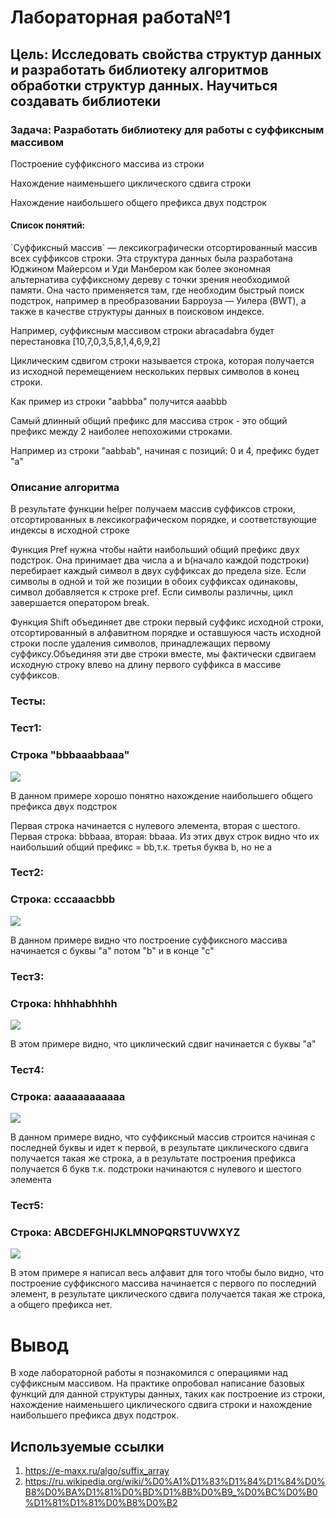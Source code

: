 <h1>Лабораторная работа№1</h1>
<h2>Цель: Исследовать свойства структур данных и разработать библиотеку алгоритмов обработки структур данных. Научиться создавать библиотеки</h2>
<h3>Задача: Разработать библиотеку для работы с суффиксным массивом</h3>
<p>Построение суффиксного массива из строки</p>
<p>Нахождение наименьшего циклического сдвига строки</p>
<p>Нахождение наибольшего общего префикса двух подстрок</p>
<h4>Список понятий:</h4>
`Суффиксный массив` — лексикографически отсортированный массив всех суффиксов строки. Эта структура данных была разработана Юджином Майерсом и Уди Манбером как более экономная альтернатива суффиксному дереву с точки зрения необходимой памяти. Она часто применяется там, где необходим быстрый поиск подстрок, например в преобразовании Барроуза — Уилера (BWT), а также в качестве структуры данных в поисковом индексе.
<p>Например, суффиксным массивом строки abracadabra будет перестановка [10,7,0,3,5,8,1,4,6,9,2]</p>
<p>Циклическим сдвигом строки называется строка, которая получается из исходной перемещением нескольких первых символов в конец строки.</p>
<p>Как пример из строки "aabbba" получится aaabbb</p>
<p>Самый длинный общий префикс для массива строк - это общий префикс между 2 наиболее непохожими строками.</p>
<p>Например из строки "aabbab", начиная с позиций: 0 и 4, префикс будет "a"</p>
<h3> Описание алгоритма </h3>
<p>В результате функции helper получаем массив суффиксов строки, отсортированных в лексикографическом порядке, и соответствующие индексы в исходной строке</p>
<p>Функция Pref нужна чтобы найти наибольший общий префикс двух подстрок. Она принимает два числа a и  b(начало каждой подстроки) перебирает каждый символ в двух суффиксах до предела size. Если символы в одной и той же позиции в обоих суффиксах одинаковы, символ добавляется к строке pref. Если символы различны, цикл завершается оператором break.</p>
<p>Функция Shift объединяет две строки первый суффикс исходной строки, отсортированный в алфавитном порядке и оставшуюся часть исходной строки после удаления символов, принадлежащих первому суффиксу.Объединяя эти две строки вместе, мы фактически сдвигаем исходную строку влево на длину первого суффикса в массиве суффиксов.</p>
<h3>Тесты:</h3>
<h3>Тест1:</h3>
<h3>Строка "bbbaaabbaaa"</h3>
<img src = https://github.com/iit-22170x/RPIIS/blob/%D0%93%D1%80%D0%B8%D0%BD%D1%8C_%D0%9D_%D0%90/sem2/lab1/photo/1ph.jpg>
<p>В данном примере хорошо понятно нахождение наибольшего общего префикса двух подстрок</p>
<p>Первая строка начинается с нулевого элемента, вторая с шестого. Первая строка: bbbaaa, вторая: bbaaa. Из этих двух строк видно что их наибольший общий префикс = bb,т.к. третья буква b, но не а </p>
<h3>Тест2:</h3>
<h3>Строка: cccaaacbbb</h3>
<img src = https://github.com/iit-22170x/RPIIS/blob/%D0%93%D1%80%D0%B8%D0%BD%D1%8C_%D0%9D_%D0%90/sem2/lab1/photo/2ph.jpg>
<p>В данном примере видно что построение суффиксного массива начинается с буквы "a" потом "b" и в конце "c"</p>
<h3>Тест3:</h3>
<h3>Строка: hhhhabhhhh</h3>
<img src = https://github.com/iit-22170x/RPIIS/blob/%D0%93%D1%80%D0%B8%D0%BD%D1%8C_%D0%9D_%D0%90/sem2/lab1/photo/3ph.jpg>
<p>В этом примере видно, что циклический сдвиг начинается с буквы "a"</p>
<h3>Тест4:</h3>
<h3>Строка: aaaaaaaaaaaa</h3>
<img src = https://github.com/iit-22170x/RPIIS/blob/%D0%93%D1%80%D0%B8%D0%BD%D1%8C_%D0%9D_%D0%90/sem2/lab1/photo/4ph.jpg>
<p>В данном примере видно, что суффиксный массив строится начиная с последней буквы и идет к первой, в результате циклического сдвига получается такая же строка, а в результате построения префикса получается 6 букв т.к. подстроки начинаются с нулевого и шестого элемента</p>
<h3>Тест5:</h3>
<h3>Строка: ABCDEFGHIJKLMNOPQRSTUVWXYZ</h3>
<img src = https://github.com/iit-22170x/RPIIS/blob/%D0%93%D1%80%D0%B8%D0%BD%D1%8C_%D0%9D_%D0%90/sem2/lab1/photo/5ph.jpg>
<p>В этом примере я написал весь алфавит для того чтобы было видно, что построение суффиксного массива начинается с первого по последний элемент, в результате циклического сдвига получается такая же строка, а общего префикса нет.</p>
<h1>Вывод</h1> 

<p>В ходе лабораторной работы я познакомился с операциями над суффиксным массивом. На практике опробовал написание базовых функций для данной структуры данных, таких как построение из строки, нахождение наименьшего циклического сдвига строки и нахождение наибольшего префикса двух подстрок.</p>

<h2>Используемые ссылки</h2>

1. https://e-maxx.ru/algo/suffix_array
2. https://ru.wikipedia.org/wiki/%D0%A1%D1%83%D1%84%D1%84%D0%B8%D0%BA%D1%81%D0%BD%D1%8B%D0%B9_%D0%BC%D0%B0%D1%81%D1%81%D0%B8%D0%B2
